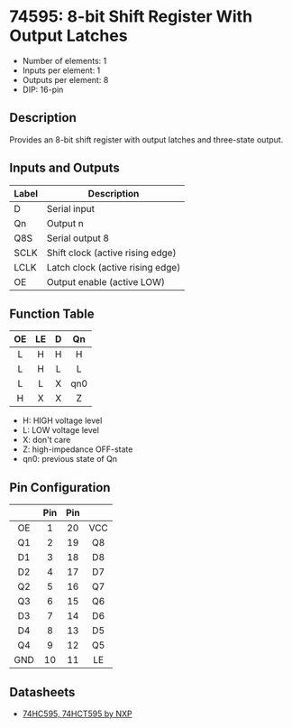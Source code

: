 # 74595: 8-bit Shift Register With Output Latches

- Number of elements: 1
- Inputs per element: 1
- Outputs per element: 8
- DIP: 16-pin

## Description

Provides an 8-bit shift register with output latches and three-state output.

## Inputs and Outputs

| Label | Description                      |
|:----- | -------------------------------- |
| D     | Serial input                     |
| Qn    | Output n                         |
| Q8S   | Serial output 8                  |
| SCLK  | Shift clock (active rising edge) |
| LCLK  | Latch clock (active rising edge) |
| OE    | Output enable (active LOW)       |

## Function Table

| OE  | LE  | D   | Qn  |
|:---:|:---:|:---:|:---:|
| L   | H   | H   | H   |
| L   | H   | L   | L   |
| L   | L   | X   | qn0 |
| H   | X   | X   | Z   |

- H: HIGH voltage level
- L: LOW voltage level
- X: don't care
- Z: high-impedance OFF-state
- qn0: previous state of Qn

## Pin Configuration

|     | Pin | Pin |     |
|:---:|:---:|:---:|:---:|
| OE  |   1 |  20 | VCC |
| Q1  |   2 |  19 | Q8  |
| D1  |   3 |  18 | D8  |
| D2  |   4 |  17 | D7  |
| Q2  |   5 |  16 | Q7  |
| Q3  |   6 |  15 | Q6  |
| D3  |   7 |  14 | D6  |
| D4  |   8 |  13 | D5  |
| Q4  |   9 |  12 | Q5  |
| GND |  10 |  11 | LE  |

## Datasheets

- [74HC595, 74HCT595 by NXP](http://www.nxp.com/documents/data_sheet/74HC_HCT595.pdf)
